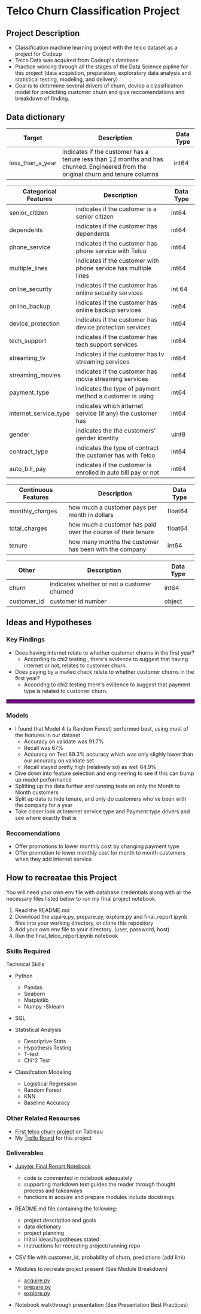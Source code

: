 # Telco Churn Classification Project

## Project Description
 - Classification machine learning project with the telco dataset as a project for Codeup
 - Telco Data was acquired from Codeup's database
 - Practice working through all the stages of the Data Science pipline for this project (data acquistion, preparation, exploratory data analysis and statistical testing, modeling, and delivery) 
 - Goal is to determine several drivers of churn, devlop a classification model for predictiing customer churn and give reccomendations and breakdown of finding.
 

## Data dictionary
Target  | Description   | Data Type
--|--|--
less_than_a_year    | indicates if the customer has a tenure less than 12 months and has churned. Engineered from the original churn and tenure columns | int64



Categorical Features   | Description |	Data Type
--|--|--
senior_citizen|	indicates if the customer is a senior citizen	|int64
dependents|	    indicates if the customer has dependents	|int64
phone_service|	indicates if the customer has phone service with Telco	| int64
multiple_lines |	indicates if the customer with phone service has multiple lines	| int64
online_security|	indicates if the customer has online security services |	int 64
online_backup|	indicates if the customer has online backup services |	int64
device_protection	| indicates if the customer has device protection services |	int64
tech_support |  indicates if the customer has tech support services |	int64
streaming_tv |	indicates if the customer has tv streaming services |	int64
streaming_movies |	indicates if the customer has movie streaming services |	int64
payment_type    | indicates the type of payment method a customer is using | int64
internet_service_type |	indicates which internet service (if any) the customer has |	int64
gender	|   indicates the the customers' gender identity |	uint8
contract_type | 	indicates the type of contract the customer has with Telco |	int64
auto_bill_pay |	indicates if the customer is enrolled in auto bill pay or not |	int64

Continuous Features | Description | Data Type
--|--|--
monthly_charges | how much a customer pays per month in dollars| float64
total_charges   | how much a customer has paid over the course of their tenure | float64
tenure          | how many months the customer has been with the company| int64

Other   | Description   | Data Type
--|--|--
churn   | indicates whether or not a customer churned | int64
customer_id | customer id number                       | object

## Ideas and Hypotheses
### Key Findings
- Does having Internet relate to whether customer churns in the first year?
    - According to chi2 testing 
, there's evidence to suggest that having internet or not, relates to customer churn.
- Does paying by a mailed check relate to whether customer churns in the first year?
    - Accoridng to chi2 testing there's evidence to suggest that payment type is related to customer churn.  

<hr style="border-top: 10px groove #8b0aa5; margin-top: 1px; margin-bottom: 1px"></hr>

### Models

- I found that Model 4 (a Random Forest) performed best, using most of the features in our dataset
    - Accuracy on validate was 91.7%
    - Recall was 67%
    - Accuracy on Test 89.3% accuracy which was only slighly lower than our accuracy on validate set
    - Recall stayed pretty high (relatively so) as well 64.9%
- Dive down into feature selection and engineering to see if this can bump up model performance
- Splitting up the data further and running tests on only the Month to Month customers
- Split up data to hide tenure, and only do customers who've been with the company for a year
- Take closer look at Internet service type and Payment type drivers and see where exactly that is

### Reccomendations
- Offer promotions to lower monthly cost by changing payment type
- Offer promotion to lower monthly cost for month to month customers when they add internet service

## How to recreatae this Project
You will need your own env file with database credentials along with all the necessary files listed below to run my final project notebook.

1. Read the README.md
2. Download the aquire.py, prepare.py, explore.py and final_report.ipynb files into your working directory, or clone this repository 
3. Add your own env file to your directory. (user, password, host)
4. Run the final_telco_report.ipynb notebook

### Skills Required
Technical Skills
- Python
    - Pandas
    - Seaborn
    - Matplotlib
    - Numpy -Sklearn

- SQL

- Statistical Analysis
    - Descriptive Stats
    - Hypothesis Testing
    - T-test
    - Chi^2 Test

- Classifcation Modeling
    - Logistical Regression
    - Random Forest
    - KNN
    - Baseline Accuracy


### Other Related Resourses
- [First telco churn project](https://public.tableau.com/profile/heather.mcmillan#!/vizhome/StorytellingProject-TelcoChurn/RetentionPresentation) on Tableau
- My [Trello Board](https://trello.com/b/5lC2YbuY/classification-project) for this project

### Deliverables 
- [Jupyter Final Report Notebook](https://github.com/HeatherOrtegaMcMillan/telco_churn_classification_project/blob/main/final_telco_report.ipynb)
    - code is commented in notebook adequately
    - supporting markdown text guides the reader through thought process and takeaways
    - functions in acquire and prepare modules include docstrings

- README.md file containing the following:
    - project description and goals
    - data dictionary
    - project planning
    - Initial ideas/hypotheses stated
    - instructions for recreating project/running repo

- CSV file with customer_id, probability of churn, predictions (add link)

- Modules to recreate project present (See Module Breakdown)
    - [acquire.py](https://github.com/HeatherOrtegaMcMillan/telco_churn_classification_project/blob/main/acquire.py)
    - [prepare.py](https://github.com/HeatherOrtegaMcMillan/telco_churn_classification_project/blob/main/prepare.py)
    - [explore.py](https://github.com/HeatherOrtegaMcMillan/telco_churn_classification_project/blob/main/explore.py)
- Notebook walkthrough presentation (See Presentation Best Practices)